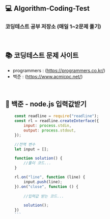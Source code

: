## 💻 Algorithm-Coding-Test
### 코딩테스트 공부 저장소 (매일 1~2문제 풀기)
<br/>

## 📚 코딩테스트 문제 사이트
- programmers : (https://programmers.co.kr/)
- 백준 : (https://www.acmicpc.net/)

<br/>

## 💬 백준 - node.js 입력값받기
```js
    const readline = require("readline"); 
    const rl = readline.createInterface({ 
        input: process.stdin, 
        output: process.stdout, 
    }); 

    //전역 변수
    let input = [];

    function solution() {
        //풀이 코드...
    }

    rl.on("line", function (line) {
        input.push(line); 
    }).on("close", function () { 
        
        //입력값 받는 코드...

        solution();
    })
    ```
